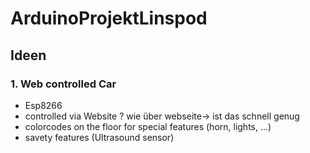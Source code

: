 # ArduinoProjektLinspod
## **Ideen**
### 1. Web controlled Car
- Esp8266
- controlled via Website ? wie über webseite-> ist das schnell genug
- colorcodes on the floor for special features (horn, lights, ...)
- savety features (Ultrasound sensor)

